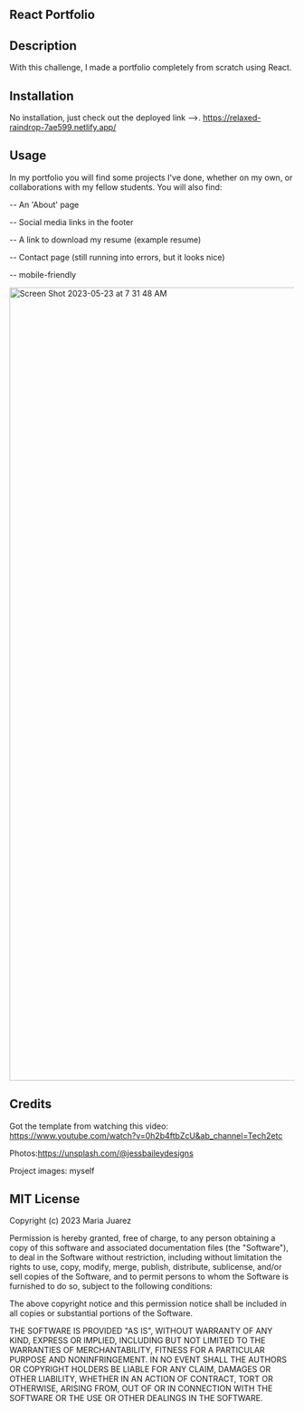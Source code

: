 ## React Portfolio

## Description

With this challenge, I made a portfolio completely from scratch using React. 

## Installation

No installation, just check out the deployed link -->. https://relaxed-raindrop-7ae599.netlify.app/

## Usage

In my portfolio you will find some projects I've done, whether on my own, or collaborations with my fellow students. You will also find:

-- An 'About' page

-- Social media links in the footer

-- A link to download my resume (example resume)

-- Contact page (still running into errors, but it looks nice)

-- mobile-friendly


<img width="1403" alt="Screen Shot 2023-05-23 at 7 31 48 AM" src="https://github.com/maria-ciovacco-juarez/react-portfolio/assets/119270869/ffbadd72-c939-4722-976c-fa9c94a949fb">


## Credits 

Got the template from watching this video: https://www.youtube.com/watch?v=0h2b4ftbZcU&ab_channel=Tech2etc


Photos:https://unsplash.com/@jessbaileydesigns


Project images: myself

## MIT License

Copyright (c) 2023 Maria Juarez

Permission is hereby granted, free of charge, to any person obtaining a copy
of this software and associated documentation files (the "Software"), to deal
in the Software without restriction, including without limitation the rights
to use, copy, modify, merge, publish, distribute, sublicense, and/or sell
copies of the Software, and to permit persons to whom the Software is
furnished to do so, subject to the following conditions:

The above copyright notice and this permission notice shall be included in all
copies or substantial portions of the Software.

THE SOFTWARE IS PROVIDED "AS IS", WITHOUT WARRANTY OF ANY KIND, EXPRESS OR
IMPLIED, INCLUDING BUT NOT LIMITED TO THE WARRANTIES OF MERCHANTABILITY,
FITNESS FOR A PARTICULAR PURPOSE AND NONINFRINGEMENT. IN NO EVENT SHALL THE
AUTHORS OR COPYRIGHT HOLDERS BE LIABLE FOR ANY CLAIM, DAMAGES OR OTHER
LIABILITY, WHETHER IN AN ACTION OF CONTRACT, TORT OR OTHERWISE, ARISING FROM,
OUT OF OR IN CONNECTION WITH THE SOFTWARE OR THE USE OR OTHER DEALINGS IN THE
SOFTWARE.
